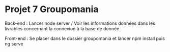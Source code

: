 # Projet 7 Groupomania 

Back-end : Lancer node server / Voir les informations données dans les livrables concernant la connexion à la base de donnée 

Front-end : Se placer dans le dossier groupomania et lancer npm install puis ng serve


